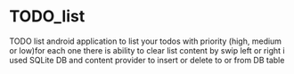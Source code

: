 # TODO_list
TODO list android application to list your todos with priority (high, medium or low)for each one 
there is ability to clear list content by swip left or right
i used SQLite DB and content provider to insert or delete to or from DB table
